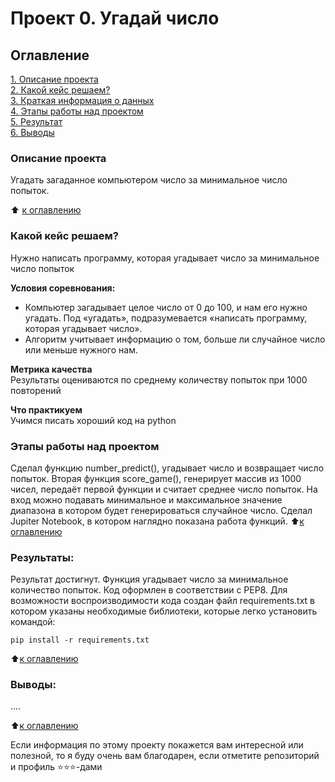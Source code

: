 # Проект 0. Угадай число

## Оглавление  
[1. Описание проекта](README.md#Описание-проекта)  
[2. Какой кейс решаем?](README.md#Какой-кейс-решаем)  
[3. Краткая информация о данных](README.md#Краткая-информация-о-данных)  
[4. Этапы работы над проектом](README.md#Этапы-работы-над-проектом)  
[5. Результат](README.md#Результаты)    
[6. Выводы](README.md#Выводы) 

### Описание проекта    
Угадать загаданное компьютером число за минимальное число попыток.

:arrow_up: [к оглавлению](README.md#Оглавление)


### Какой кейс решаем?    
Нужно написать программу, которая угадывает число за минимальное число попыток

**Условия соревнования:**  
- Компьютер загадывает целое число от 0 до 100, и нам его нужно угадать. Под «угадать», подразумевается «написать программу, которая угадывает число».
- Алгоритм учитывает информацию о том, больше ли случайное число или меньше нужного нам.

**Метрика качества**     
Результаты оцениваются по среднему количеству попыток при 1000 повторений

**Что практикуем**     
Учимся писать хороший код на python

### Этапы работы над проектом  
Сделал функцию number_predict(), угадывает число и возвращает число попыток.
Вторая функция score_game(), генерирует массив из 1000 чисел, передаёт первой функции и считает среднее число попыток.
На вход можно подавать минимальное и максимальное значение диапазона в котором будет генерироваться случайное число.
Сделал Jupiter Notebook, в котором наглядно показана работа функций.
:arrow_up:[к оглавлению](README.md#Оглавление)


### Результаты:  
Результат достигнут. Функция угадывает число за минимальное количество попыток.
Код оформлен в соответствии с PEP8.
Для возможности воспроизводимости кода создан файл requirements.txt в котором указаны необходимые библиотеки, которые легко установить командой:
```
pip install -r requirements.txt
```

:arrow_up:[к оглавлению](README.md#Оглавление)


### Выводы:  
....

:arrow_up:[к оглавлению](README.md#Оглавление)


Если информация по этому проекту покажется вам интересной или полезной, то я буду очень вам благодарен, если отметите репозиторий и профиль ⭐️⭐️⭐️-дами